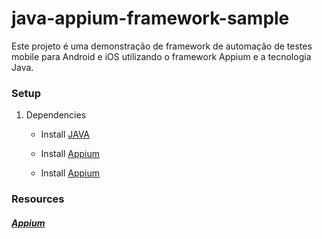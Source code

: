 # java-appium-framework-sample

Este projeto é uma demonstração de framework de automação de testes mobile para Android e iOS utilizando o framework Appium e a tecnologia Java.

### Setup

1. Dependencies
    * Install [JAVA](https://www.oracle.com/technetwork/pt/java/javase/downloads/index.html/)
    
    * Install [Appium](https://github.com/appium/appium-desktop/releases/tag/v1.7.1)

    * Install [Appium](https://developer.android.com/studio/)
    
### Resources
##### [Appium](http://appium.io/)
